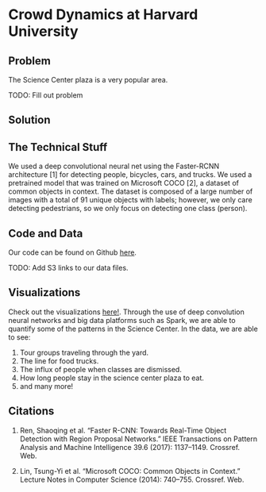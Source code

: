 # Crowd Dynamics at Harvard University

## Problem

The Science Center plaza is a very popular area.

TODO: Fill out problem

## Solution

## The Technical Stuff

We used a deep convolutional neural net using the Faster-RCNN architecture [1] for detecting people, bicycles, cars, and trucks.
We used a pretrained model that was trained on Microsoft COCO [2], a dataset of common objects in context.
The dataset is composed of a large number of images with a total of 91 unique objects with labels; however, we only care detecting pedestrians,
so we only focus on detecting one class (person).

## Code and Data

Our code can be found on Github
[here](http://www.github.com/stephenslater/crowd-dynamics).

TODO: Add S3 links to our data files.

## Visualizations

Check out the visualizations
[here!](visualizations.html).
Through the use of deep convolution neural networks and big data platforms
such as Spark, we are able to quantify some of the patterns in the Science
Center.
In the data, we are able to see:

1. Tour groups traveling through the yard.
2. The line for food trucks.
3. The influx of people when classes are dismissed.
4. How long people stay in the science center plaza to eat.
5. and many more!

## Citations

1. Ren, Shaoqing et al. “Faster R-CNN: Towards Real-Time Object Detection with Region Proposal Networks.” IEEE Transactions on Pattern Analysis and Machine Intelligence 39.6 (2017): 1137–1149. Crossref. Web.

2. Lin, Tsung-Yi et al. “Microsoft COCO: Common Objects in Context.” Lecture Notes in Computer Science (2014): 740–755. Crossref. Web.
